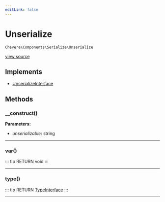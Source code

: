```yaml
---
editLink: false
---
```


# Unserialize

`Chevere\Components\Serialize\Unserialize`

[view source](https://github.com/chevere/chevere/blob/master/src/Chevere/Components/Serialize/Unserialize.php)

## Implements

- [UnserializeInterface](../../Interfaces/Serialize/UnserializeInterface.md)

## Methods

### __construct()

**Parameters:**

- *unserializable*: string

---

### var()

::: tip RETURN
void
:::

---

### type()

::: tip RETURN
[TypeInterface](../../Interfaces/Type/TypeInterface.md)
:::

---
